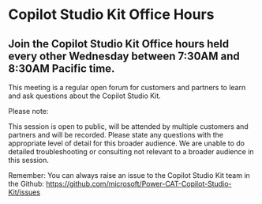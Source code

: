 # Copilot Studio Kit Office Hours
## Join the Copilot Studio Kit Office hours held every other Wednesday between 7:30AM and 8:30AM Pacific time.

This meeting is a regular open forum for customers and partners to learn and ask questions about the Copilot Studio Kit.

Please note:

This session is open to public, will be attended by multiple customers and partners and will be recorded.
Please state any questions with the appropriate level of detail for this broader audience.
We are unable to do detailed troubleshooting or consulting not relevant to a broader audience in this session.

Remember: You can always raise an issue to the Copilot Studio Kit team in the Github: https://github.com/microsoft/Power-CAT-Copilot-Studio-Kit/issues
